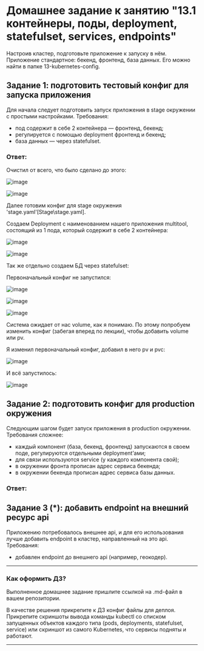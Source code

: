 # Домашнее задание к занятию "13.1 контейнеры, поды, deployment, statefulset, services, endpoints"
Настроив кластер, подготовьте приложение к запуску в нём. Приложение стандартное: бекенд, фронтенд, база данных. Его можно найти в папке 13-kubernetes-config.

## Задание 1: подготовить тестовый конфиг для запуска приложения
Для начала следует подготовить запуск приложения в stage окружении с простыми настройками. Требования:
* под содержит в себе 2 контейнера — фронтенд, бекенд;
* регулируется с помощью deployment фронтенд и бекенд;
* база данных — через statefulset.

### Ответ: 

Очистил от всего, что было сделано до этого:

![image](https://user-images.githubusercontent.com/92969676/194070109-382f4ac3-d613-427a-995d-75d867f68eb6.png)

![image](https://user-images.githubusercontent.com/92969676/194070283-08e94489-828e-4dde-9de2-47d1daf48d74.png)

Далее готовим конфиг для stage окружения 'stage.yaml'[Stage\stage.yaml].

Создаем Deployment c наименованием нашего приложения multitool, состоящий из 1 пода, который содержит в себе 2 контейнера:

![image](https://user-images.githubusercontent.com/92969676/194072214-165c7dae-eea7-43bf-9778-284ca57c15ee.png)

![image](https://user-images.githubusercontent.com/92969676/194072734-114a1a25-0a78-4bdb-9439-4e9eee3ee79f.png)

Так же отдельно создаем БД через statefulset:

Первоначальный конфиг не запустился:

![image](https://user-images.githubusercontent.com/92969676/194079267-b328403a-66eb-4deb-92d4-a6b45e762448.png)

![image](https://user-images.githubusercontent.com/92969676/194078881-43cb7ee3-a1f9-4a8f-a596-a16bc72e4126.png)

![image](https://user-images.githubusercontent.com/92969676/194078757-9a783cd6-68f0-4b0d-8af2-06bea5d725e0.png)

Система ожидает от нас volume, как я понимаю. По этому попробуем изменить конфиг (забегая вперед по лекции), чтобы добавить volume или pv.

Я изменил первоначальный конфиг, добавил в него pv и pvc:

![image](https://user-images.githubusercontent.com/92969676/194081703-26d8cf98-168c-4126-be4f-434a1b4c6b14.png)

И всё запустилось:

![image](https://user-images.githubusercontent.com/92969676/194081569-b04f266c-f854-4049-a90b-1c098a96e0f1.png)

## Задание 2: подготовить конфиг для production окружения
Следующим шагом будет запуск приложения в production окружении. Требования сложнее:
* каждый компонент (база, бекенд, фронтенд) запускаются в своем поде, регулируются отдельными deployment’ами;
* для связи используются service (у каждого компонента свой);
* в окружении фронта прописан адрес сервиса бекенда;
* в окружении бекенда прописан адрес сервиса базы данных.

### Ответ:

## Задание 3 (*): добавить endpoint на внешний ресурс api
Приложению потребовалось внешнее api, и для его использования лучше добавить endpoint в кластер, направленный на это api. Требования:
* добавлен endpoint до внешнего api (например, геокодер).

---

### Как оформить ДЗ?

Выполненное домашнее задание пришлите ссылкой на .md-файл в вашем репозитории.

В качестве решения прикрепите к ДЗ конфиг файлы для деплоя. Прикрепите скриншоты вывода команды kubectl со списком запущенных объектов каждого типа (pods, deployments, statefulset, service) или скриншот из самого Kubernetes, что сервисы подняты и работают.

---
